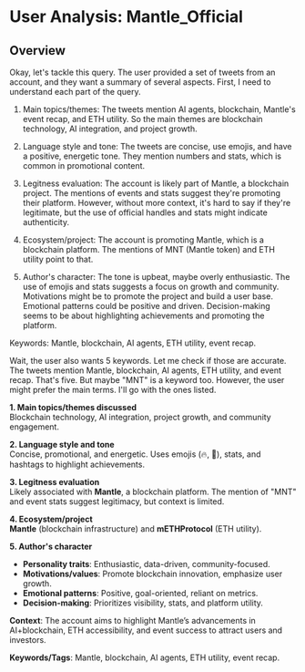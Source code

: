 # User Analysis: Mantle_Official

## Overview

<think>
Okay, let's tackle this query. The user provided a set of tweets from an account, and they want a summary of several aspects. First, I need to understand each part of the query.

1. Main topics/themes: The tweets mention AI agents, blockchain, Mantle's event recap, and ETH utility. So the main themes are blockchain technology, AI integration, and project growth.

2. Language style and tone: The tweets are concise, use emojis, and have a positive, energetic tone. They mention numbers and stats, which is common in promotional content.

3. Legitness evaluation: The account is likely part of Mantle, a blockchain project. The mentions of events and stats suggest they're promoting their platform. However, without more context, it's hard to say if they're legitimate, but the use of official handles and stats might indicate authenticity.

4. Ecosystem/project: The account is promoting Mantle, which is a blockchain platform. The mentions of MNT (Mantle token) and ETH utility point to that.

5. Author's character: The tone is upbeat, maybe overly enthusiastic. The use of emojis and stats suggests a focus on growth and community. Motivations might be to promote the project and build a user base. Emotional patterns could be positive and driven. Decision-making seems to be about highlighting achievements and promoting the platform.

Keywords: Mantle, blockchain, AI agents, ETH utility, event recap.

Wait, the user also wants 5 keywords. Let me check if those are accurate. The tweets mention Mantle, blockchain, AI agents, ETH utility, and event recap. That's five. But maybe "MNT" is a keyword too. However, the user might prefer the main terms. I'll go with the ones listed.
</think>

**1. Main topics/themes discussed**  
Blockchain technology, AI integration, project growth, and community engagement.  

**2. Language style and tone**  
Concise, promotional, and energetic. Uses emojis (🔥, 👀), stats, and hashtags to highlight achievements.  

**3. Legitness evaluation**  
Likely associated with **Mantle**, a blockchain platform. The mention of "MNT" and event stats suggest legitimacy, but context is limited.  

**4. Ecosystem/project**  
**Mantle** (blockchain infrastructure) and **mETHProtocol** (ETH utility).  

**5. Author's character**  
- **Personality traits**: Enthusiastic, data-driven, community-focused.  
- **Motivations/values**: Promote blockchain innovation, emphasize user growth.  
- **Emotional patterns**: Positive, goal-oriented, reliant on metrics.  
- **Decision-making**: Prioritizes visibility, stats, and platform utility.  

**Context**: The account aims to highlight Mantle’s advancements in AI+blockchain, ETH accessibility, and event success to attract users and investors.  

**Keywords/Tags**: Mantle, blockchain, AI agents, ETH utility, event recap.
